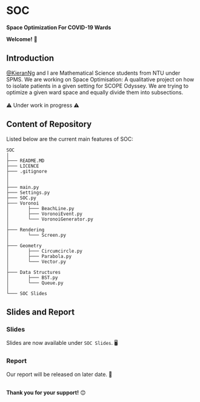 # SOC
**Space Optimization For COVID-19 Wards**
<br/>

**Welcome!** :wave:
<br/>

## Introduction
[@KieranNg](https://github.com/KieranNg) and I are Mathematical Science students from NTU under SPMS.
We are working on Space Optimisation: A qualitative project on how to isolate patients in a given setting for SCOPE Odyssey. We are trying to optimize a given ward space and equally divide them into subsections.<br/>
<br/>
:warning: Under work in progress :warning:
<br/>


## Content of Repository
Listed below are the current main features of SOC:<br/>

```
SOC
│
├─── README.MD
├─── LICENCE
├─── .gitignore
│
│ 
├─── main.py
├─── Settings.py
├─── SOC.py
├─── Voronoi
│       ├─── BeachLine.py
│       ├─── VoronoiEvent.py
│       └─── VoronoiGenerator.py
│
├─── Rendering
│       └─── Screen.py
│   
├─── Geometry
│       ├─── Circumcircle.py
│       ├─── Parabola.py
│       └─── Vector.py
│   
├─── Data Structures
│       ├─── BST.py
│       └─── Queue.py
│
└─── SOC Slides

```

## Slides and Report
### Slides
Slides are now available under `SOC Slides`. :desktop_computer: <br/>
### Report
Our report will be released on later date. :notebook_with_decorative_cover: <br/>
<br/>


**Thank you for your support!** :blush:
